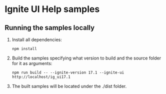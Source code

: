 # Ignite UI Help samples

## Running the samples locally

1. Install all dependencies:

    ```
    npm install
    ```
    
2. Build the samples specifying what version to build and the source folder for it as arguments:


    ```
    npm run build -- --ignite-version 17.1 --ignite-ui http://localhost/ig_ui17.1
    ```

3. The built samples will be located under the ./dist folder.